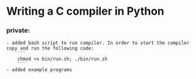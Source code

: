 # Writing a C compiler in Python



### private:
	- added bash script to run compiler. In order to start the compiler copy and run the following code:
		```
		chmod +x bin/run.sh; ./bin/run.sh
		```
	- added example programs